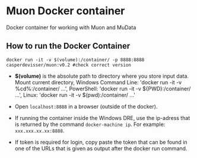 # Muon Docker container
Docker container for working with Muon and MuData

## How to run the Docker Container
```
docker run -it -v $(volume):/container/ -p 8888:8888 casperdevisser/muon:v0.2 #check correct version
```

- **$(volume)** is the absolute path to directory where you store input data. 
Mount current directory, Windows Command Line: 'docker run -it -v %cd%:/container/ ...', PowerShell: 'docker run -it -v ${PWD}:/container/ ...', Linux: 'docker run -it -v $(pwd):/container/ ...'

- Open `localhost:8888` in a browser (outside of the docker). 

- If running the container inside the Windows DRE, use the ip-adress that is returned by the command `docker-machine ip`. For example: `xxx.xxx.xx.xx:8888`. 

- If token is required for login, copy paste the token that can be found in one of the URLs that is given as output after the docker run command. 
